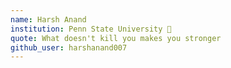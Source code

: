 ```yaml
---
name: Harsh Anand
institution: Penn State University 🚩
quote: What doesn't kill you makes you stronger
github_user: harshanand007
---
```

